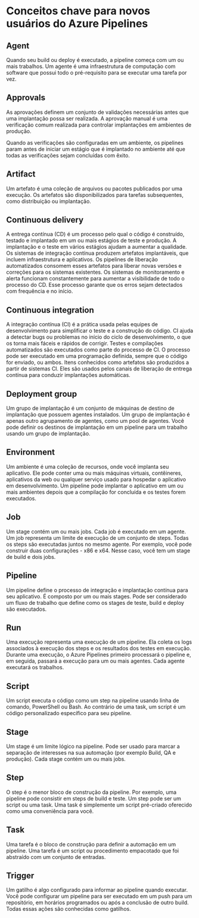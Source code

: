 # Conceitos chave para novos usuários do Azure Pipelines

## Agent

Quando seu build ou deploy é executado, a pipeline começa com um ou mais trabalhos. Um agente é uma infraestrutura de computação com software que possui todo o pré-requisito para se executar uma tarefa por vez.

## Approvals

As aprovações definem um conjunto de validações necessárias antes que uma implantação possa ser realizada. A aprovação manual é uma verificação comum realizada para controlar implantações em ambientes de produção.

Quando as verificações são configuradas em um ambiente, os pipelines param antes de iniciar um estágio que é implantado no ambiente até que todas as verificações sejam concluídas com êxito.

## Artifact

Um artefato é uma coleção de arquivos ou pacotes publicados por uma execução. Os artefatos são disponibilizados para tarefas subsequentes, como distribuição ou implantação.

## Continuous delivery

A entrega contínua (CD) é um processo pelo qual o código é construído, testado e implantado em um ou mais estágios de teste e produção. A implantação e o teste em vários estágios ajudam a aumentar a qualidade. Os sistemas de integração contínua produzem artefatos implantáveis, que incluem infraestrutura e aplicativos. Os pipelines de liberação automatizados consomem esses artefatos para liberar novas versões e correções para os sistemas existentes. Os sistemas de monitoramento e alerta funcionam constantemente para aumentar a visibilidade de todo o processo do CD. Esse processo garante que os erros sejam detectados com frequência e no início.

## Continuous integration

A integração contínua (CI) é a prática usada pelas equipes de desenvolvimento para simplificar o teste e a construção do código. CI ajuda a detectar bugs ou problemas no início do ciclo de desenvolvimento, o que os torna mais fáceis e rápidos de corrigir. Testes e compilações automatizados são executados como parte do processo de CI. O processo pode ser executado em uma programação definida, sempre que o código for enviado, ou ambos. Itens conhecidos como artefatos são produzidos a partir de sistemas CI. Eles são usados pelos canais de liberação de entrega contínua para conduzir implantações automáticas.

## Deployment group

Um grupo de implantação é um conjunto de máquinas de destino de implantação que possuem agentes instalados. Um grupo de implantação é apenas outro agrupamento de agentes, como um pool de agentes. Você pode definir os destinos de implantação em um pipeline para um trabalho usando um grupo de implantação.

## Environment

Um ambiente é uma coleção de recursos, onde você implanta seu aplicativo. Ele pode conter uma ou mais máquinas virtuais, contêineres, aplicativos da web ou qualquer serviço usado para hospedar o aplicativo em desenvolvimento. Um pipeline pode implantar o aplicativo em um ou mais ambientes depois que a compilação for concluída e os testes forem executados.

## Job

Um stage contém um ou mais jobs. Cada job é executado em um agente. Um job representa um limite de execução de um conjunto de steps. Todas os steps são executadas juntos no mesmo agente. Por exemplo, você pode construir duas configurações - x86 e x64. Nesse caso, você tem um stage de build e dois jobs.

## Pipeline

Um pipeline define o processo de integração e implantação contínua para seu aplicativo. É composto por um ou mais stages. Pode ser considerado um fluxo de trabalho que define como os stages de teste, build e deploy são executados.

## Run

Uma execução representa uma execução de um pipeline. Ela coleta os logs associados à execução dos steps e os resultados dos testes em execução. Durante uma execução, o Azure Pipelines primeiro processará o pipeline e, em seguida, passará a execução para um ou mais agentes. Cada agente executará os trabalhos.

## Script

Um script executa o código como um step na pipeline usando linha de comando, PowerShell ou Bash. Ao contrário de uma task, um script é um código personalizado específico para seu pipeline.

## Stage

Um stage é um limite lógico na pipeline. Pode ser usado para marcar a separação de interesses na sua automação (por exemplo Build, QA e produção). Cada stage contém um ou mais jobs.

## Step

O step é o menor bloco de construção da pipeline. Por exemplo, uma pipeline pode consistir em steps de build e teste. Um step pode ser um script ou uma task. Uma task é simplemente um script pré-criado oferecido como uma conveniência para você.

## Task

Uma tarefa é o bloco de construção para definir a automação em um pipeline. Uma tarefa é um script ou procedimento empacotado que foi abstraído com um conjunto de entradas.

## Trigger

Um gatilho é algo configurado para informar ao pipeline quando executar. Você pode configurar um pipeline para ser executado em um push para um repositório, em horários programados ou após a conclusão de outro build. Todas essas ações são conhecidas como gatilhos.
